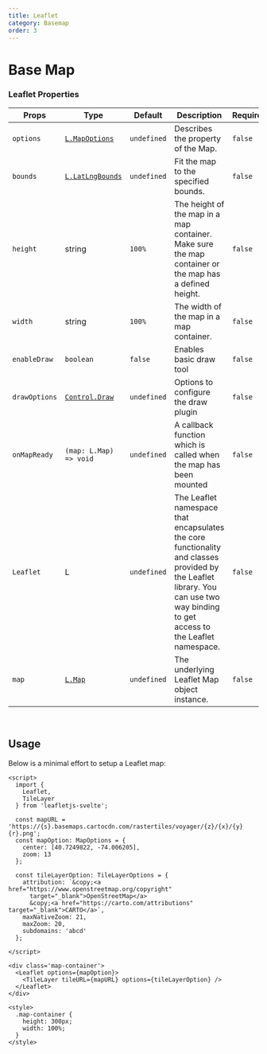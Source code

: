 ```yaml
---
title: Leaflet
category: Basemap
order: 3
---
```

<script>
  import MapUsage from '/src/common/sample/MapUsage.svelte';
</script>

# Base Map

### Leaflet Properties

<div class='doc-table-container'>

| Props | Type | Default | Description | Required |
| --- | --- | --- | --- | -- |
| `options` | [`L.MapOptions`](https://leafletjs.com/reference.html#map-option) | `undefined` | Describes the property of the Map. | `false` |
| `bounds` | [`L.LatLngBounds`](https://leafletjs.com/reference.html#latlngbounds) | `undefined` | Fit the map to the specified bounds. | `false` |
| `height` | string | `100%` | The height of the map in a map container. Make sure the map container or the map has a defined height. | `false` |
| `width` | string | `100%` | The width of the map in a map container. | `false` |
| `enableDraw` | `boolean` | `false` | Enables basic draw tool | `false` |
| `drawOptions` | [`Control.Draw`](https://leaflet.github.io/Leaflet.draw/docs/leaflet-draw-latest.html#control-draw) | `undefined` | Options to configure the draw plugin | `false` |
| `onMapReady` | `(map: L.Map) => void` | `undefined` | A callback function which is called when the map has been mounted | `false` |
| `Leaflet` | L | `undefined` | The Leaflet namespace that encapsulates the core functionality and classes provided by the Leaflet library. You can use two way binding to get access to the Leaflet namespace. | `false` |
| `map` | [`L.Map`](https://leafletjs.com/reference.html#map) | `undefined` | The underlying Leaflet Map object instance. | `false` |


</div>

<br>

## Usage
Below is a minimal effort to setup a Leaflet map:

<div class='example'>

  <MapUsage/>

  ```Svelte
  <script>
    import {
      Leaflet,
      TileLayer
    } from 'leafletjs-svelte';
    
    const mapURL = 'https://{s}.basemaps.cartocdn.com/rastertiles/voyager/{z}/{x}/{y}{r}.png';
    const mapOption: MapOptions = {
      center: [40.7249822, -74.006205],
      zoom: 13
    };
    
    const tileLayerOption: TileLayerOptions = {
      attribution: `&copy;<a href="https://www.openstreetmap.org/copyright"
        target="_blank">OpenStreetMap</a>
        &copy;<a href="https://carto.com/attributions" target="_blank">CARTO</a>`,
      maxNativeZoom: 21,
      maxZoom: 20,
      subdomains: 'abcd'
    };

  </script>

  <div class='map-container'>
    <Leaflet options={mapOption}>
      <TileLayer tileURL={mapURL} options={tileLayerOption} />
    </Leaflet>
  </div>

  <style>
    .map-container {
      height: 300px;
      width: 100%;
    }
  </style>
  ```

</div>